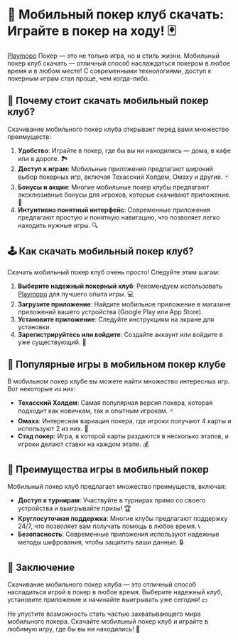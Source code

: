 
# 🎲 Мобильный покер клуб скачать: Играйте в покер на ходу! 🃏
[Playmopo](https://playmopo.com/PKRROM) 
Покер — это не только игра, но и стиль жизни. Мобильный покер клуб скачать — отличный способ наслаждаться покером в любое время и в любом месте! С современными технологиями, доступ к покерным играм стал проще, чем когда-либо. 

## 📲 Почему стоит скачать мобильный покер клуб?

Скачивание мобильного покер клуба открывает перед вами множество преимуществ:

1. **Удобство**: Играйте в покер, где бы вы ни находились — дома, в кафе или в дороге. 🏞️
2. **Доступ к играм**: Мобильные приложения предлагают широкий выбор покерных игр, включая Техасский Холдем, Омаху и другие. 🃏
3. **Бонусы и акции**: Многие мобильные покер клубы предлагают эксклюзивные бонусы для игроков, которые скачивают приложение. 🎁
4. **Интуитивно понятный интерфейс**: Современные приложения предлагают простую и понятную навигацию, что позволяет легко находить нужные игры. 🔍

## 🕹️ Как скачать мобильный покер клуб?

Скачать мобильный покер клуб очень просто! Следуйте этим шагам:

1. **Выберите надежный покерный клуб**: Рекомендуем использовать [Playmopo](https://playmopo.com/PKRROM) для лучшего опыта игры. 💻
2. **Загрузите приложение**: Найдите мобильное приложение в магазине приложений вашего устройства (Google Play или App Store).
3. **Установите приложение**: Следуйте инструкциям на экране для установки.
4. **Зарегистрируйтесь или войдите**: Создайте аккаунт или войдите в уже существующий. 🔐

## 🎉 Популярные игры в мобильном покер клубе

В мобильном покер клубе вы можете найти множество интересных игр. Вот некоторые из них:

- **Техасский Холдем**: Самая популярная версия покера, которая подходит как новичкам, так и опытным игрокам. 🃏
- **Омаха**: Интересная вариация покера, где игроки получают 4 карты и используют 2 из них. 🤔
- **Стад покер**: Игра, в которой карты раздаются в несколько этапов, и игроки делают ставки на каждом этапе. 💰

## 🌟 Преимущества игры в мобильный покер

Мобильный покер клуб предлагает множество преимуществ, включая:

- **Доступ к турнирам**: Участвуйте в турнирах прямо со своего устройства и выигрывайте призы! 🏆
- **Круглосуточная поддержка**: Многие клубы предлагают поддержку 24/7, что позволяет вам получать помощь в любое время. 📞
- **Безопасность**: Современные приложения используют надежные методы шифрования, чтобы защитить ваши данные. 🔒

## 🎈 Заключение

Скачивание мобильного покер клуба — это отличный способ насладиться игрой в покер в любое время. Выберите надежный клуб, установите приложение и начинайте выигрывать уже сегодня! 💵

Не упустите возможность стать частью захватывающего мира мобильного покера. Скачайте мобильный покер клуб и играйте в любимую игру, где бы вы ни находились! 🎊
